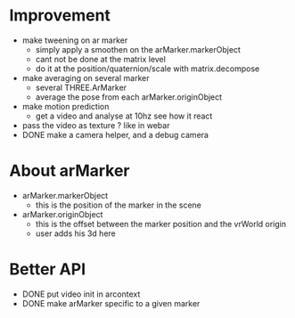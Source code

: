 # Improvement
- make tweening on ar marker
  - simply apply a smoothen on the arMarker.markerObject
  - cant not be done at the matrix level
  - do it at the position/quaternion/scale with matrix.decompose
- make averaging on several marker
  - several THREE.ArMarker
  - average the pose from each arMarker.originObject
- make motion prediction
  - get a video and analyse at 10hz see how it react
- pass the video as texture ? like in webar
- DONE make a camera helper, and a debug camera

# About arMarker
- arMarker.markerObject 
  - this is the position of the marker in the scene
- arMarker.originObject
  - this is the offset between the marker position and the vrWorld origin
  - user adds his 3d here


# Better API
- DONE put video init in arcontext
- DONE make arMarker specific to a given marker
